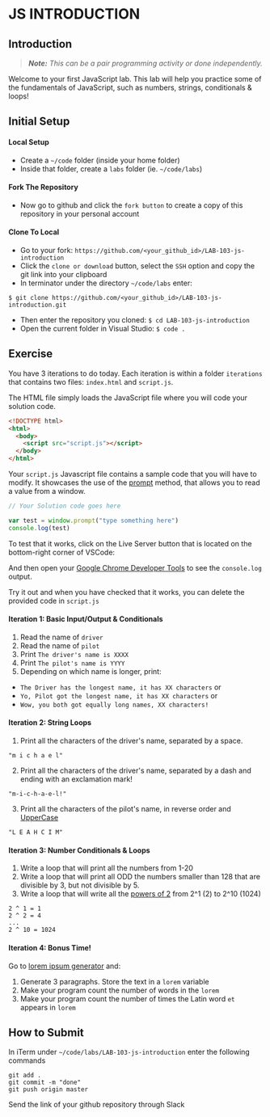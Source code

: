 
# JS INTRODUCTION

## Introduction

> ***Note:*** _This can be a pair programming activity or done independently._

Welcome to your first JavaScript lab. This lab will help you practice some of the fundamentals of JavaScript, such as numbers, strings, conditionals & loops!

## Initial Setup

#### Local Setup
- Create a `~/code` folder (inside your home folder)
- Inside that folder, create a `labs` folder  (ie. `~/code/labs`)

#### Fork The Repository
- Now go to github and click the `fork button` to create a copy of this repository in your personal account

#### Clone To Local
- Go to your fork: `https://github.com/<your_github_id>/LAB-103-js-introduction`
- Click the `clone or download` button, select the `SSH` option and copy the git link into your clipboard
- In terminator under the directory `~/code/labs` enter:
```
$ git clone https://github.com/<your_github_id>/LAB-103-js-introduction.git
```

- Then enter the repository you cloned: `$ cd LAB-103-js-introduction`
- Open the current folder in Visual Studio: `$ code .`

## Exercise

You have 3 iterations to do today. Each iteration is within a folder `iterations` that contains two files: `index.html` and `script.js`.

The HTML file simply loads the JavaScript file where you will code your solution code.

```html
<!DOCTYPE html>
<html>
  <body>
    <script src="script.js"></script>
  </body>
</html>
```

Your `script.js` Javascript file contains a sample code that you will have to modify. It showcases the use of the [prompt](https://developer.mozilla.org/en-US/docs/Web/API/Window/prompt) method, that allows you to read a value from a window.

```js
// Your Solution code goes here

var test = window.prompt("type something here")
console.log(test)
```

To test that it works, click on the Live Server button that is located on the bottom-right corner of VSCode:

And then open your [Google Chrome Developer Tools](https://developers.google.com/web/tools/chrome-devtools/) to see the `console.log` output.

Try it out and when you have checked that it works, you can delete the provided code in `script.js`

#### Iteration 1: Basic Input/Output & Conditionals

1. Read the name of `driver`
1. Read the name of `pilot`
1. Print `The driver's name is XXXX`
1. Print `The pilot's name is YYYY`
1. Depending on which name is longer, print:
  - `The Driver has the longest name, it has XX characters` or
  - `Yo, Pilot got the longest name, it has XX characters` or
  - `Wow, you both got equally long names, XX characters!`

#### Iteration 2: String Loops
1. Print all the characters of the driver's name, separated by a space.
```
"m i c h a e l"
```

2. Print all the characters of the driver's name, separated by a dash and ending with an exclamation mark!
```
"m-i-c-h-a-e-l!"
```

3. Print all the characters of the pilot's name, in reverse order and [UpperCase](https://developer.mozilla.org/en-US/docs/Web/JavaScript/Reference/Global_Objects/String/toUpperCase)
```
"L E A H C I M"
```

#### Iteration 3: Number Conditionals & Loops

1. Write a loop that will print all the numbers from 1-20
1. Write a loop that will print all ODD the numbers smaller than 128 that are divisible by 3, but not divisible by 5.
1. Write a loop that will write all the [powers of 2](https://www.varsitytutors.com/hotmath/hotmath_help/topics/exponent-tables-and-patterns) from 2^1 (2) to 2^10 (1024)
```
2 ^ 1 = 1
2 ^ 2 = 4
...
2 ^ 10 = 1024
```

#### Iteration 4: Bonus Time!
Go to [lorem ipsum generator](https://loremipsum.io) and:

1. Generate 3 paragraphs. Store the text in a `lorem` variable
1. Make your program count the number of words in the `lorem`
1. Make your program count the number of times the Latin word `et` appears in `lorem`


## How to Submit
In iTerm under `~/code/labs/LAB-103-js-introduction` enter the following commands

```
git add .
git commit -m "done"
git push origin master
```

Send the link of your github repository through Slack